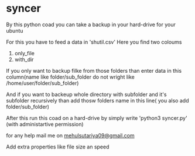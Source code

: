 # syncer
By this python coad you can take a backup in your hard-drive for your ubuntu

For this you have to feed a data in 'shutil.csv' 
Here you find two coloums 
1) only_file  
2) with_dir

If you only want to backup filke from those folders than enter data in this column(name like folder/sub_folder  do not wright like /home/user/folder/sub_folder)

And if you want to backeup whole directory with subfolder and it's subfolder recursively than add thosw folders name in this line( you also add folder/sub_folder)

After this 
run this coad on a hard-drive by simply write 'python3 syncer.py' (with administartive permission)

for any help mail me on mehulsutariya09@gmail.com


Add extra properties like file size an speed 
